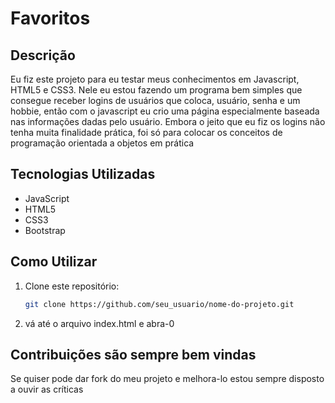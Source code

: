 # Favoritos

## Descrição

Eu fiz este projeto para eu testar meus conhecimentos em Javascript, HTML5 e CSS3. Nele eu estou fazendo um programa bem simples que consegue receber logins de usuários
que coloca, usuário, senha e um hobbie, então com o javascript eu crio uma página especialmente baseada nas informações dadas pelo usuário. Embora o jeito que eu fiz os 
logins não tenha muita finalidade prática, foi só para colocar os conceitos de programação orientada a objetos em prática

## Tecnologias Utilizadas

- JavaScript
- HTML5
- CSS3
- Bootstrap

## Como Utilizar

1. Clone este repositório:
   ```bash
   git clone https://github.com/seu_usuario/nome-do-projeto.git
2. vá até o arquivo index.html e abra-0

## Contribuições são sempre bem vindas
Se quiser pode dar fork do meu projeto e melhora-lo estou sempre disposto a ouvir as críticas
